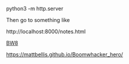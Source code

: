 python3 -m http.server


Then go to something like 

http://localhost:8000/notes.html

<a href="bw8.html">BW8</a>

https://mattbellis.github.io/Boomwhacker_hero/


